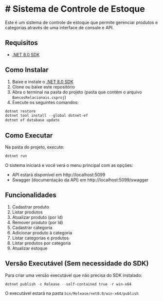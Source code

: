 # # Sistema de Controle de Estoque

Este é um sistema de controle de estoque que permite gerenciar produtos e categorias através de uma interface de console e API.

## Requisitos

- [.NET 8.0 SDK](https://dotnet.microsoft.com/download/dotnet/8.0)

## Como Instalar

1. Baixe e instale o [.NET 8.0 SDK](https://dotnet.microsoft.com/download/dotnet/8.0)
2. Clone ou baixe este repositório
3. Abra o terminal na pasta do projeto (pasta que contém o arquivo `BancosRelacionais.csproj`)
4. Execute os seguintes comandos:

```powershell
dotnet restore
dotnet tool install --global dotnet-ef
dotnet ef database update
```

## Como Executar

Na pasta do projeto, execute:

```powershell
dotnet run
```

O sistema iniciará e você verá o menu principal com as opções:
- API estará disponível em http://localhost:5099
- Swagger (documentação da API) em http://localhost:5099/swagger

## Funcionalidades

1. Cadastrar produto
2. Listar produtos
3. Atualizar produto (por Id)
4. Remover produto (por Id)
5. Cadastrar categoria
6. Adicionar produto à categoria
7. Listar categorias e produtos
8. Listar produtos por categoria
9. Atualizar estoque

## Versão Executável (Sem necessidade do SDK)

Para criar uma versão executável que não precisa do SDK instalado:

```powershell
dotnet publish -c Release --self-contained true -r win-x64
```

O executável estará na pasta `bin/Release/net8.0/win-x64/publish`